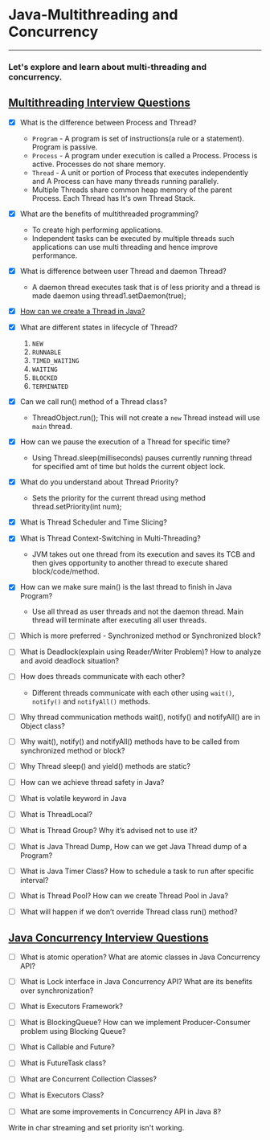 # Java-Multithreading and Concurrency
---
### Let's explore and learn about multi-threading and concurrency.

## [Multithreading Interview Questions](https://www.digitalocean.com/community/tutorials/java-multithreading-concurrency-interview-questions-answers)
-[x] What is the difference between Process and Thread?
   - ```Program``` - A program is set of instructions(a rule or a statement). Program is passive.
   - ```Process``` - A program under execution is called a Process. Process is active. Processes do not share memory.
   - ```Thread``` - A unit or portion of Process that executes independently and A Process can have many threads running parallely.
   - Multiple Threads share common heap memory of the parent Process. Each Thread has It's own Thread Stack.
-[x] What are the benefits of multithreaded programming?
   - To create high performing applications.
   - Independent tasks can be executed by multiple threads such applications can use multi threading and hence improve performance.
-[x] What is difference between user Thread and daemon Thread? 
   - A daemon thread executes task that is of less priority and a thread is made daemon using thread1.setDaemon(true);
-[x] [How can we create a Thread in Java?](https://medium.com/javarevisited/how-to-create-java-thread-using-thread-and-runnable-2023-14e965474a7)
-[x] What are different states in lifecycle of Thread?
   1. `NEW`
   2. `RUNNABLE`
   3. `TIMED_WAITING`
   4. `WAITING`
   5. `BLOCKED`
   6. `TERMINATED`
-[x] Can we call run() method of a Thread class? 
   - ThreadObject.run(); This will not create a `new` Thread instead will use `main` thread.
-[x] How can we pause the execution of a Thread for specific time? 
   - Using Thread.sleep(milliseconds) pauses currently running thread for specified amt of time but holds the current object lock.
-[x] What do you understand about Thread Priority?
   - Sets the priority for the current thread using method thread.setPriority(int num);
-[x] What is Thread Scheduler and Time Slicing? 
-[x] What is Thread Context-Switching in Multi-Threading?
   - JVM takes out one thread from its execution and saves its TCB and then gives opportunity to another thread to execute shared block/code/method.
-[x] How can we make sure main() is the last thread to finish in Java Program? 
   - Use all thread as user threads and not the daemon thread. Main thread will terminate after executing all user threads.
-[ ] Which is more preferred - Synchronized method or Synchronized block?
-[ ] What is Deadlock(explain using Reader/Writer Problem)? How to analyze and avoid deadlock situation?
-[ ] How does threads communicate with each other? 
   - Different threads communicate with each other using `wait()`, `notify()` and `notifyAll()` methods.
-[ ] Why thread communication methods wait(), notify() and notifyAll() are in Object class? 
-[ ] Why wait(), notify() and notifyAll() methods have to be called from synchronized method or block? 
-[ ] Why Thread sleep() and yield() methods are static? 
-[ ] How can we achieve thread safety in Java? 
-[ ] What is volatile keyword in Java 
-[ ] What is ThreadLocal? 
-[ ] What is Thread Group? Why it’s advised not to use it? 
-[ ] What is Java Thread Dump, How can we get Java Thread dump of a Program? 
-[ ] What is Java Timer Class? How to schedule a task to run after specific interval? 
-[ ] What is Thread Pool? How can we create Thread Pool in Java? 
-[ ] What will happen if we don’t override Thread class run() method?


## [Java Concurrency Interview Questions](https://www.digitalocean.com/community/tutorials/java-multithreading-concurrency-interview-questions-answers)
-[ ] What is atomic operation? What are atomic classes in Java Concurrency API? 
-[ ] What is Lock interface in Java Concurrency API? What are its benefits over synchronization? 
-[ ] What is Executors Framework? 
-[ ] What is BlockingQueue? How can we implement Producer-Consumer problem using Blocking Queue? 
-[ ] What is Callable and Future? 
-[ ] What is FutureTask class? 
-[ ] What are Concurrent Collection Classes? 
-[ ] What is Executors Class? 
-[ ] What are some improvements in Concurrency API in Java 8?


Write in char streaming and set priority isn't working.